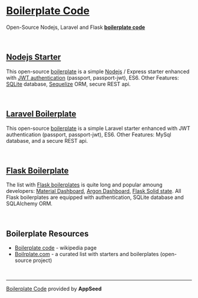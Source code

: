 # [Boilerplate Code](https://appseed.us/boilerplate-code) 

Open-Source Nodejs, Laravel and Flask **[boilerplate code](https://en.wikipedia.org/wiki/Boilerplate_code)**

<br />

## [Nodejs Starter](https://appseed.us/boilerplate-code/nodejs-starter)

This open-source [boilerplate](https://en.wikipedia.org/wiki/Boilerplate_code) is a simple [Nodejs](https://nodejs.org/en/) / Express starter enhanced with [JWT authentication](https://jwt.io/introduction/) (passport, passport-jwt), ES6. Other Features: [SQLite](https://www.sqlite.org/index.html) database, [Sequelize](http://docs.sequelizejs.com/) ORM, secure REST api. 

<br />

## [Laravel Boilerplate](https://github.com/app-generator/laravel-boilerplate)

This open-source [boilerplate](https://en.wikipedia.org/wiki/Boilerplate_code) is a simple Laravel starter enhanced with JWT authentication (passport, passport-jwt), ES6. Other Features: MySql database, and a secure REST api.

<br />

## [Flask Boilerplate](https://github.com/app-generator/flask-boilerplate)

The list with [Flask boilerplates](https://github.com/app-generator?tab=repositories&q=Flask) is quite long and popular amoung developers: [Material Dashboard](https://github.com/app-generator/flask-material-dashboard), [Argon Dashboard](https://github.com/app-generator/flask-argon-dashboard), [Flask Solid state](https://github.com/app-generator/flask-solid-state). All Flask boilerplates are equipped with authentication, SQLite database and SQLAlchemy ORM. 

<br />

## Boilerplate Resources

 - [Boilerplate code](https://en.wikipedia.org/wiki/Boilerplate_code) - wikipedia page
 - [Boilrplate.com](http://www.boilrplate.com/) - a curated list with starters and boilerplates (open-source project)
 
<br />

---
 
[Boilerplate Code](https://appseed.us/boilerplate-code) provided by **AppSeed**
